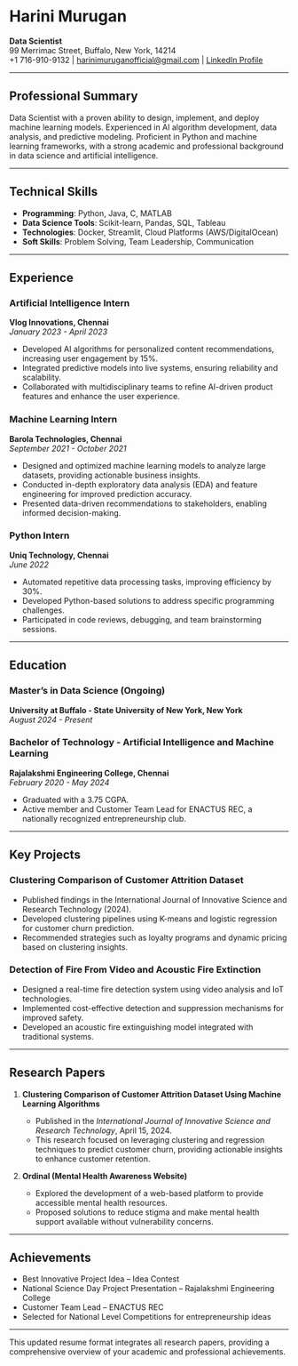 # Harini Murugan  
**Data Scientist**  
99 Merrimac Street, Buffalo, New York, 14214  
+1 716-910-9132 | [harinimuruganofficial@gmail.com](mailto:harinimuruganofficial@gmail.com) | [LinkedIn Profile](https://www.linkedin.com/in/harini-murugan-200538327/)  

---

## Professional Summary  
Data Scientist with a proven ability to design, implement, and deploy machine learning models. Experienced in AI algorithm development, data analysis, and predictive modeling. Proficient in Python and machine learning frameworks, with a strong academic and professional background in data science and artificial intelligence.

---

## Technical Skills  
- **Programming**: Python, Java, C, MATLAB  
- **Data Science Tools**: Scikit-learn, Pandas, SQL, Tableau  
- **Technologies**: Docker, Streamlit, Cloud Platforms (AWS/DigitalOcean)  
- **Soft Skills**: Problem Solving, Team Leadership, Communication  

---

## Experience  

### Artificial Intelligence Intern  
**Vlog Innovations, Chennai**  
*January 2023 - April 2023*  
- Developed AI algorithms for personalized content recommendations, increasing user engagement by 15%.  
- Integrated predictive models into live systems, ensuring reliability and scalability.  
- Collaborated with multidisciplinary teams to refine AI-driven product features and enhance the user experience.

### Machine Learning Intern  
**Barola Technologies, Chennai**  
*September 2021 - October 2021*  
- Designed and optimized machine learning models to analyze large datasets, providing actionable business insights.  
- Conducted in-depth exploratory data analysis (EDA) and feature engineering for improved prediction accuracy.  
- Presented data-driven recommendations to stakeholders, enabling informed decision-making.

### Python Intern  
**Uniq Technology, Chennai**  
*June 2022*  
- Automated repetitive data processing tasks, improving efficiency by 30%.  
- Developed Python-based solutions to address specific programming challenges.  
- Participated in code reviews, debugging, and team brainstorming sessions.

---

## Education  

### Master’s in Data Science (Ongoing)  
**University at Buffalo - State University of New York, New York**  
*August 2024 - Present*  

### Bachelor of Technology - Artificial Intelligence and Machine Learning  
**Rajalakshmi Engineering College, Chennai**  
*February 2020 - May 2024*  
- Graduated with a 3.75 CGPA.  
- Active member and Customer Team Lead for ENACTUS REC, a nationally recognized entrepreneurship club.  

---

## Key Projects  

### **Clustering Comparison of Customer Attrition Dataset**  
- Published findings in the International Journal of Innovative Science and Research Technology (2024).  
- Developed clustering pipelines using K-means and logistic regression for customer churn prediction.  
- Recommended strategies such as loyalty programs and dynamic pricing based on clustering insights.  

### **Detection of Fire From Video and Acoustic Fire Extinction**  
- Designed a real-time fire detection system using video analysis and IoT technologies.  
- Implemented cost-effective detection and suppression mechanisms for improved safety.  
- Developed an acoustic fire extinguishing model integrated with traditional systems.  

---

## Research Papers  

1. **Clustering Comparison of Customer Attrition Dataset Using Machine Learning Algorithms**  
   - Published in the *International Journal of Innovative Science and Research Technology*, April 15, 2024.  
   - This research focused on leveraging clustering and regression techniques to predict customer churn, providing actionable insights to enhance customer retention.  

2. **Ordinal (Mental Health Awareness Website)**  
   - Explored the development of a web-based platform to provide accessible mental health resources.  
   - Proposed solutions to reduce stigma and make mental health support available without vulnerability concerns.  

---

## Achievements  
- Best Innovative Project Idea – Idea Contest  
- National Science Day Project Presentation – Rajalakshmi Engineering College  
- Customer Team Lead – ENACTUS REC  
- Selected for National Level Competitions for entrepreneurship ideas  

---

This updated resume format integrates all research papers, providing a comprehensive overview of your academic and professional achievements.


